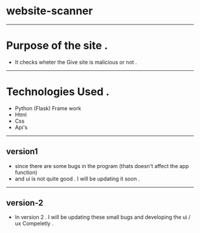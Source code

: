 # website-scanner 
-----------------------------
# Purpose of the site .
- It checks wheter the Give site is malicious or not .

----------------------------------

# Technologies Used .
- Python (Flask) Frame work 
- Html
- Css 
- Api's

--------------------------------------
 ## version1
 
- since there are some bugs in the program (thats doesn't affect the app function)
- and ui is not quite good . I will be updating it soon . 
-----------------------------------------------------------

 ## version-2
- In version 2 . I will be updating these small bugs and developing the ui / ux Compeletly . 
